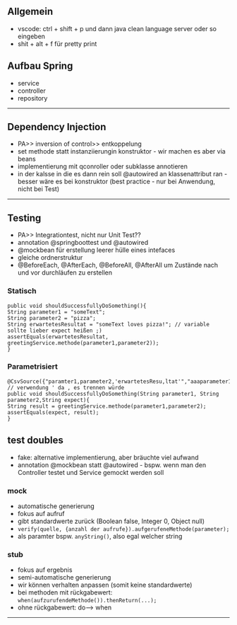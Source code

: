 ## Allgemein
* vscode: ctrl + shift + p und dann java clean language server oder so eingeben
* shit + alt + f für pretty print

## Aufbau Spring
* service
* controller
* repository
---
## Dependency Injection
* PA>> inversion of control>> entkoppelung
* set methode statt instanziierungin konstruktor - wir machen es aber via beans
* implementierung mit qconroller oder subklasse annotieren
* in der kalsse in die es dann rein soll @autowired an klassenattribut ran - besser wäre es bei konstruktor (best practice - nur bei Anwendung, nicht bei Test)
---
## Testing
* PA>> Integrationtest, nicht nur Unit Test??
* annotation @springboottest und @autowired
* @mockbean für erstellung leerer hülle eines intefaces
* gleiche ordnerstruktur
* @BeforeEach, @AfterEach, @BeforeAll, @AfterAll um Zustände nach und vor durchläufen zu erstellen
### Statisch
```@Test
public void shouldSuccessfullyDoSomething(){
String parameter1 = "someText";
String parameter2 = "pizza";
String erwartetesResultat = "someText loves pizza!"; // variable sollte lieber expect heißen ;)
assertEquals(erwartetesResultat, greetingService.methode(parameter1,parameter2));
}
```

### Parametrisiert
```@Test
@CsvSource({"paramter1,parameter2,'erwartetesResu,ltat'","aaaparameter1,aaaparameter2,'aaaerwartete,sResultat'"}) // verwendung ' da , es trennen würde
public void shouldSuccessfullyDoSomething(String parameter1, String parameter2,String expect){
String result = greetingService.methode(parameter1,parameter2);
assertEquals(expect, result);
}
```

## test doubles
* fake: alternative implementierung, aber bräuchte viel aufwand
* annotation @mockbean statt @autowired - bspw. wenn man den Controller testet und Service gemockt werden soll
### mock
* automatische generierung
* fokus auf aufruf
* gibt standardwerte zurück (Boolean false, Integer 0, Object null)
* ```verify(quelle, {anzahl der aufrufe}).aufgerufeneMethode(parameter);```
* als paramter bspw. ```anyString()```, also egal welcher string
### stub
* fokus auf ergebnis
* semi-automatische generierung
* wir können verhalten anpassen (somit keine standardwerte)
* bei methoden mit rückgabewert: ```when(aufzurufendeMethode()).thenReturn(...);```
* ohne rückgabewert: do--> when
---
